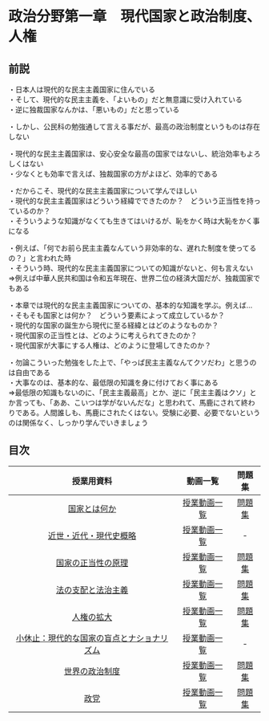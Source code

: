 # 政治分野第一章　現代国家と政治制度、人権
  
## 前説
・日本人は現代的な民主主義国家に住んでいる  
・そして、現代的な民主主義を、「よいもの」だと無意識に受け入れている  
・逆に独裁国家なんかは、「悪いもの」だと思っている  
  
・しかし、公民科の勉強通して言える事だが、最高の政治制度というものは存在しない  
  
・現代的な民主主義国家は、安心安全な最高の国家ではないし、統治効率もよろしくはない  
・少なくとも効率で言えば、独裁国家の方がよほど、効率的である  
  
・だからこそ、現代的な民主主義国家について学んでほしい  
・現代的な民主主義国家はどういう経緯でできたのか？　どういう正当性を持っているのか？  
・そういうような知識がなくても生きてはいけるが、恥をかく時は大恥をかく事になる  
  
・例えば、「何でお前ら民主主義なんていう非効率的な、遅れた制度を使ってるの？」と言われた時  
・そういう時、現代的な民主主義国家についての知識がないと、何も言えない  
⇒例えば中華人民共和国は令和五年現在、世界二位の経済大国だが、独裁国家でもある  
  
・本章では現代的な民主主義国家についての、基本的な知識を学ぶ。例えば…  
・そもそも国家とは何か？　どういう要素によって成立しているか？  
・現代的な国家の誕生から現代に至る経緯とはどのようなものか？  
・現代国家の正当性とは、どのように考えられてきたのか？  
・現代国家が大事にする人権は、どのように登場してきたのか？  
  
・勿論こういった勉強をした上で、「やっぱ民主主義なんてクソだわ」と思うのは自由である  
・大事なのは、基本的な、最低限の知識を身に付けておく事にある  
⇒最低限の知識もないのに、「民主主義最高」とか、逆に「民主主義はクソ」とか言っても、「ああ、こいつは学がないんだな」と思われて、馬鹿にされて終わりである。人間誰しも、馬鹿にされたくはない。受験に必要、必要でないというのは関係なく、しっかり学んでいきましょう  
  
## 目次

|授業用資料|動画一覧|問題集|
|:----:|:----:|:----:|
|[国家とは何か](01_01.md)|[授業動画一覧](LIST.md#国家とは何か)|[問題集](https://teacheramesaka.github.io/hsworkbookcivics/tag/pol01_01/)|
|[近世・近代・現代史概略](01_02.md)|[授業動画一覧](LIST.md#近世・近代・現代史概略)|‐|
|[国家の正当性の原理](01_03.md)|[授業動画一覧](LIST.md#国家の正当性の原理)|[問題集](https://teacheramesaka.github.io/hsworkbookcivics/tag/pol01_03/)|
|[法の支配と法治主義](01_04.md)|[授業動画一覧](LIST.md#法の支配と法治主義)|[問題集](https://teacheramesaka.github.io/hsworkbookcivics/tag/pol01_04/)|
|[人権の拡大](01_05.md)|[授業動画一覧](LIST.md#人権の拡大)|[問題集](https://teacheramesaka.github.io/hsworkbookcivics/tag/pol01_05/)|
|[小休止：現代的な国家の盲点とナショナリズム](01_06.md)|[授業動画一覧](LIST.md#小休止現代的な国家の盲点とナショナリズム)|‐|
|[世界の政治制度](01_07.md)|[授業動画一覧](LIST.md#世界の政治制度)|[問題集](https://teacheramesaka.github.io/hsworkbookcivics/tag/pol01_07/)|
|[政党](01_08.md)|[授業動画一覧](LIST.md#政党)|[問題集](https://teacheramesaka.github.io/hsworkbookcivics/tag/pol01_08/)|